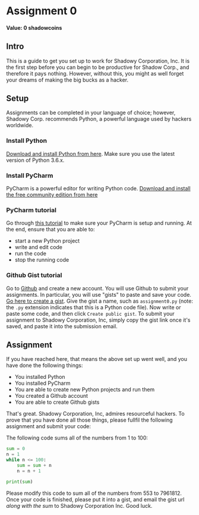 # Assignment 0

#### Value: 0 shadowcoins

## Intro

This is a guide to get you set up to work for Shadowy Corporation, Inc.
It is the first step before you can begin to be productive for
Shadow Corp., and therefore it pays nothing. However, without this, you
might as well forget your dreams of making the big bucks as a hacker.

## Setup

Assignments can be completed in your language of choice; however,
Shadowy Corp. recommends Python, a powerful language used by hackers
worldwide.

### Install Python

[Download and install Python from here](https://www.python.org/downloads/).
Make sure you use the latest version of Python 3.6.x.

### Install PyCharm

PyCharm is a powerful editor for writing Python code.
[Download and install the free community edition from here](https://www.jetbrains.com/pycharm/download/)

### PyCharm tutorial

Go through [this tutorial](https://www.jetbrains.com/help/pycharm/step-1-creating-and-running-your-first-python-project.html)
to make sure your PyCharm is setup and running.
At the end, ensure that you are able to:
- start a new Python project
- write and edit code
- run the code
- stop the running code

### Github Gist tutorial

Go to [Github](https://github.com) and create a new account. You will use
Github to submit your assignments. In particular, you will use "gists" to
paste and save your code.
[Go here to create a gist](https://gist.github.com/).
Give the gist a name, such as `assignment0.py` (note: the `.py` extension
indicates that this is a Python code file).
Now write or paste some code, and then click
`Create public gist`. To submit your assignment to
Shadowy Corporation, Inc, simply copy the gist link once it's saved, and
paste it into the submission email.

## Assignment

If you have reached here, that means the above set up went well, and you
have done the following things:

- You installed Python
- You installed PyCharm
- You are able to create new Python projects and run them
- You created a Github account
- You are able to create Github gists

That's great. Shadowy Corporation, Inc, admires resourceful hackers. To
prove that you have done all those things, please fullfil the following
assignment and submit your code:

The following code sums all of the numbers from 1 to 100:
```python
sum = 0
n = 1
while n <= 100:
    sum = sum + n
    n = n + 1

print(sum)
```

Please modify this code to sum all of the numbers from 553 to 7961812.
Once your code is finished, please put it into a gist, and email the gist
url *along with the sum* to Shadowy Corporation Inc. Good luck.

